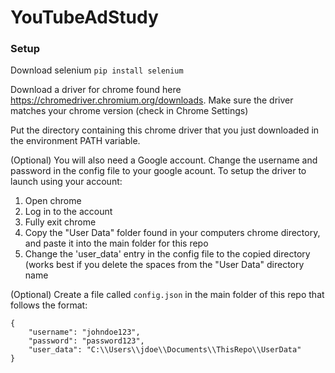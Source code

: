 # YouTubeAdStudy

### Setup

Download selenium
`pip install selenium`

Download a driver for chrome found here https://chromedriver.chromium.org/downloads. Make sure the driver matches your chrome version (check in Chrome Settings)

Put the directory containing this chrome driver that you just downloaded in the environment PATH variable.

(Optional)
You will also need a Google account. Change the username and password in the config file to your google acount. To setup the driver to launch using your account:
1. Open chrome
2. Log in to the account
3. Fully exit chrome
4. Copy the "User Data" folder found in your computers chrome directory, and paste it into the main folder for this repo 
5. Change the 'user_data' entry in the config file to the copied directory (works best if you delete the spaces from the "User Data" directory name

(Optional)
Create a file called `config.json` in the main folder of this repo that follows the format:
```
{
	"username": "johndoe123",
	"password": "password123",
	"user_data": "C:\\Users\\jdoe\\Documents\\ThisRepo\\UserData"
}
```